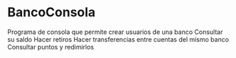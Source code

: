 # BancoConsola
Programa de consola que permite crear usuarios de una banco
Consultar su saldo
Hacer retiros
Hacer transferencias entre cuentas del mismo banco
Consultar puntos y redimirlos
